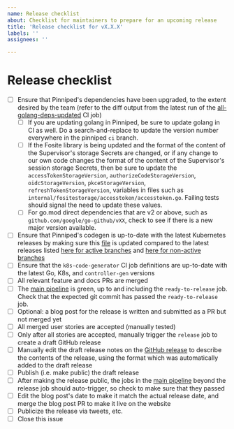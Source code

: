 ```yaml
---
name: Release checklist
about: Checklist for maintainers to prepare for an upcoming release
title: 'Release checklist for vX.X.X'
labels: ''
assignees: ''

---
```


<!-- Note: Please update the issue title to include the planned release's version number. -->

# Release checklist

- [ ] Ensure that Pinniped's dependencies have been upgraded, to the extent desired by the team (refer to the diff output from the latest run of the [all-golang-deps-updated](https://ci.pinniped.dev/teams/main/pipelines/security-scan/jobs/all-golang-deps-updated/) CI job)
  - [ ] If you are updating golang in Pinniped, be sure to update golang in CI as well.  Do a search-and-replace to update the version number everywhere in the pinniped `ci` branch.
  - [ ] If the Fosite library is being updated and the format of the content of the Supervisor's storage Secrets are changed, or if any change to our own code changes the format of the content of the Supervisor's session storage Secrets, then be sure to update the `accessTokenStorageVersion`, `authorizeCodeStorageVersion`, `oidcStorageVersion`, `pkceStorageVersion`, `refreshTokenStorageVersion`, variables in files such as `internal/fositestorage/accesstoken/accesstoken.go`.  Failing tests should signal the need to update these values.
  - [ ] For go.mod direct dependencies that are v2 or above, such as `github.com/google/go-github/vXX`, check to see if there is a new major version available.
- [ ] Ensure that Pinniped's codegen is up-to-date with the latest Kubernetes releases by making sure this [file](https://github.com/vmware-tanzu/pinniped/blob/main/hack/lib/kube-versions.txt) is updated compared to the latest releases listed [here for active branches](https://kubernetes.io/releases/) and [here for non-active branches](https://kubernetes.io/releases/patch-releases/#non-active-branch-history)
- [ ] Ensure that the `k8s-code-generator` CI job definitions are up-to-date with the latest Go, K8s, and `controller-gen` versions
- [ ] All relevant feature and docs PRs are merged
- [ ] The [main pipeline](https://ci.pinniped.dev/teams/main/pipelines/main) is green, up to and including the `ready-to-release` job. Check that the expected git commit has passed the `ready-to-release` job.
- [ ] Optional: a blog post for the release is written and submitted as a PR but not merged yet
- [ ] All merged user stories are accepted (manually tested)
- [ ] Only after all stories are accepted, manually trigger the `release` job to create a draft GitHub release
- [ ] Manually edit the draft release notes on the [GitHub release](https://github.com/vmware-tanzu/pinniped/releases) to describe the contents of the release, using the format which was automatically added to the draft release
- [ ] Publish (i.e. make public) the draft release
- [ ] After making the release public, the jobs in the [main pipeline](https://ci.pinniped.dev/teams/main/pipelines/main) beyond the release job should auto-trigger, so check to make sure that they passed
- [ ] Edit the blog post's date to make it match the actual release date, and merge the blog post PR to make it live on the website
- [ ] Publicize the release via tweets, etc.
- [ ] Close this issue
